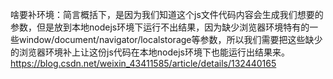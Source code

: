 啥要补环境：简言概括下，是因为我们知道这个js文件代码内容会生成我们想要的参数，但是放到本地nodejs环境下运行不出结果，因为缺少浏览器环境特有的一些window/document/navigator/localstorage等参数，所以我们需要把这些缺少的浏览器环境补上让这份js代码在本地nodejs环境下也能运行出结果来。
<https://blog.csdn.net/weixin_43411585/article/details/132440165>
